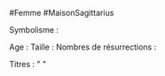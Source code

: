 #Femme #MaisonSagittarius

Symbolisme : 

Age :
Taille :
Nombres de résurrections :

Titres : 
"
"

